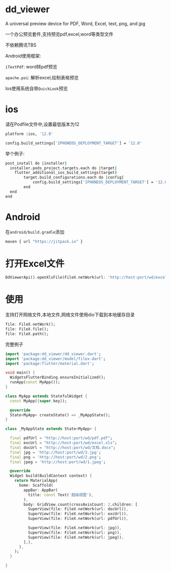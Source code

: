 # dd_viewer

A universal preview device for PDF, Word, Excel, text, png, and jpg

一个办公预览套件,支持预览pdf,excel,word等类型文件

不依赖腾讯TBS

Android使用框架:

`iTextPdf`: word转pdf预览

`apache.poi`: 解析excel,绘制表格预览



Ios使用系统自带`QuickLook`预览



# ios
请在Podfile文件中,设置最低版本为12
```bash
platform :ios, '12.0'

config.build_settings['IPHONEOS_DEPLOYMENT_TARGET'] = '12.0'
```

举个例子:
```bash
post_install do |installer|
  installer.pods_project.targets.each do |target|
    flutter_additional_ios_build_settings(target)
        target.build_configurations.each do |config|
            config.build_settings['IPHONEOS_DEPLOYMENT_TARGET'] = '12.0'
        end
  end
end
```

# Android
在`android/build.gradle`添加
```bash
maven { url "https://jitpack.io" }
```


# 打开Excel文件

```dart
DdViewerApi().openXlsFile(FileX.netWork(url: 'http://host:port/wd/excel.xls'));
```


# 使用

支持打开网络文件,本地文件,网络文件使用dio下载到本地缓存目录
```dart
file: FileX.netWork();
file: FileX.file();
file: FileX.path();
```

完整例子
```dart
import 'package:dd_viewer/dd_viewer.dart';
import 'package:dd_viewer/model/filex.dart';
import 'package:flutter/material.dart';

void main() {
  WidgetsFlutterBinding.ensureInitialized();
  runApp(const MyApp());
}

class MyApp extends StatefulWidget {
  const MyApp({super.key});

  @override
  State<MyApp> createState() => _MyAppState();
}

class _MyAppState extends State<MyApp> {

  final pdfUrl = "http://host:port/wd/pdf.pdf";
  final excUrl = "http://host:port/wd/excel.xls";
  final docUrl = "http://host:port/wd/文档.docx";
  final jpg = 'http://host:port/wd/3.jpg';
  final png = 'http://host:port/wd/2.png';
  final jpeg = 'http://host:port/wd/1.jpeg';

  @override
  Widget build(BuildContext context) {
    return MaterialApp(
      home: Scaffold(
        appBar: AppBar(
          title: const Text('超级视图'),
        ),
        body: GridView.count(crossAxisCount: 2,children: [
          SuperView(file: FileX.netWork(url: docUrl)),
          SuperView(file: FileX.netWork(url: excUrl)),
          SuperView(file: FileX.netWork(url: pdfUrl)),

          SuperView(file: FileX.netWork(url: jpg)),
          SuperView(file: FileX.netWork(url: png)),
          SuperView(file: FileX.netWork(url: jpeg)),
        ],),
      ),
    );
  }

}
```

